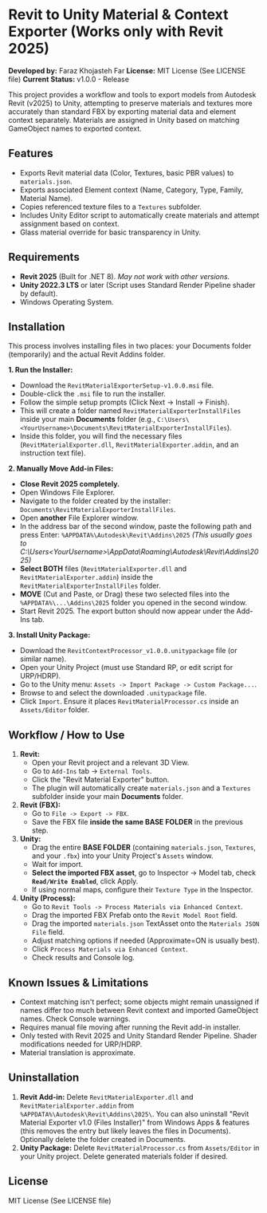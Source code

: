 # Revit to Unity Material & Context Exporter (Works only with Revit 2025)

**Developed by:** Faraz Khojasteh Far
**License:** MIT License (See LICENSE file)
**Current Status:** v1.0.0 - Release

This project provides a workflow and tools to export models from Autodesk Revit (v2025) to Unity, attempting to preserve materials and textures more accurately than standard FBX by exporting material data and element context separately. Materials are assigned in Unity based on matching GameObject names to exported context.

## Features

*   Exports Revit material data (Color, Textures, basic PBR values) to `materials.json`.
*   Exports associated Element context (Name, Category, Type, Family, Material Name).
*   Copies referenced texture files to a `Textures` subfolder.
*   Includes Unity Editor script to automatically create materials and attempt assignment based on context.
*   Glass material override for basic transparency in Unity.

## Requirements

*   **Revit 2025** (Built for .NET 8). *May not work with other versions.*
*   **Unity 2022.3 LTS** or later (Script uses Standard Render Pipeline shader by default).
*   Windows Operating System.

## Installation

This process involves installing files in two places: your Documents folder (temporarily) and the actual Revit Addins folder.

**1. Run the Installer:**

*   Download the `RevitMaterialExporterSetup-v1.0.0.msi` file.
*   Double-click the `.msi` file to run the installer.
*   Follow the simple setup prompts (Click Next -> Install -> Finish).
*   This will create a folder named `RevitMaterialExporterInstallFiles` inside your main **Documents** folder (e.g., `C:\Users\<YourUsername>\Documents\RevitMaterialExporterInstallFiles`).
*   Inside this folder, you will find the necessary files (`RevitMaterialExporter.dll`, `RevitMaterialExporter.addin`, and an instruction text file).

**2. Manually Move Add-in Files:**

*   **Close Revit 2025 completely.**
*   Open Windows File Explorer.
*   Navigate to the folder created by the installer: `Documents\RevitMaterialExporterInstallFiles`.
*   Open **another** File Explorer window.
*   In the address bar of the second window, paste the following path and press Enter:
    `%APPDATA%\Autodesk\Revit\Addins\2025`
    _(This usually goes to C:\Users\<YourUsername>\AppData\Roaming\Autodesk\Revit\Addins\2025)_
*   **Select BOTH** files (`RevitMaterialExporter.dll` and `RevitMaterialExporter.addin`) inside the `RevitMaterialExporterInstallFiles` folder.
*   **MOVE** (Cut and Paste, or Drag) these two selected files into the `%APPDATA%\...\Addins\2025` folder you opened in the second window.
*   Start Revit 2025. The export button should now appear under the Add-Ins tab.

**3. Install Unity Package:**

*   Download the `RevitContextProcessor_v1.0.0.unitypackage` file (or similar name).
*   Open your Unity Project (must use Standard RP, or edit script for URP/HDRP).
*   Go to the Unity menu: `Assets -> Import Package -> Custom Package...`.
*   Browse to and select the downloaded `.unitypackage` file.
*   Click `Import`. Ensure it places `RevitMaterialProcessor.cs` inside an `Assets/Editor` folder.

## Workflow / How to Use

1.  **Revit:**
    *   Open your Revit project and a relevant 3D View.
    *   Go to `Add-Ins` tab -> `External Tools`.
    *   Click the "Revit Material Exporter" button.
    *   The plugin will automatically create `materials.json` and a `Textures` subfolder inside your main **Documents** folder.
2.  **Revit (FBX):**
    *   Go to `File -> Export -> FBX`.
    *   Save the FBX file **inside the same BASE FOLDER** in the previous step.
3.  **Unity:**
    *   Drag the entire **BASE FOLDER** (containing `materials.json`, `Textures`, and your `.fbx`) into your Unity Project's `Assets` window.
    *   Wait for import.
    *   **Select the imported FBX asset**, go to Inspector -> Model tab, check **`Read/Write Enabled`**, click Apply.
    *   If using normal maps, configure their `Texture Type` in the Inspector.
4.  **Unity (Process):**
    *   Go to `Revit Tools -> Process Materials via Enhanced Context`.
    *   Drag the imported FBX Prefab onto the `Revit Model Root` field.
    *   Drag the imported `materials.json` TextAsset onto the `Materials JSON File` field.
    *   Adjust matching options if needed (Approximate=ON is usually best).
    *   Click `Process Materials via Enhanced Context`.
    *   Check results and Console log.

## Known Issues & Limitations

*   Context matching isn't perfect; some objects might remain unassigned if names differ too much between Revit context and imported GameObject names. Check Console warnings.
*   Requires manual file moving after running the Revit add-in installer.
*   Only tested with Revit 2025 and Unity Standard Render Pipeline. Shader modifications needed for URP/HDRP.
*   Material translation is approximate.

## Uninstallation

1.  **Revit Add-in:** Delete `RevitMaterialExporter.dll` and `RevitMaterialExporter.addin` from `%APPDATA%\Autodesk\Revit\Addins\2025\`. You can also uninstall "Revit Material Exporter v1.0 (Files Installer)" from Windows Apps & features (this removes the entry but likely leaves the files in Documents). Optionally delete the folder created in Documents.
2.  **Unity Package:** Delete `RevitMaterialProcessor.cs` from `Assets/Editor` in your Unity project. Delete generated materials folder if desired.

## License

MIT License (See LICENSE file)
